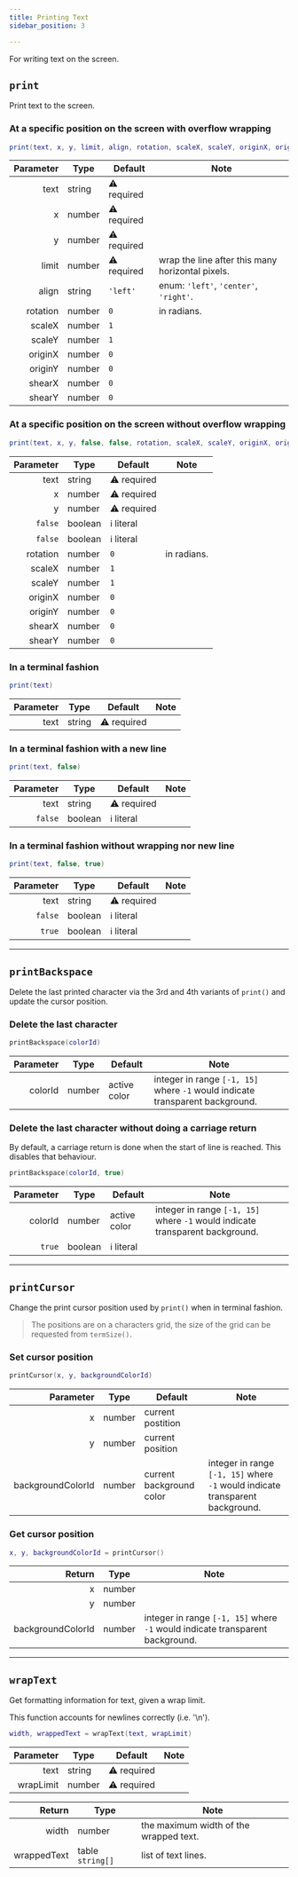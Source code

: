 ```yaml
---
title: Printing Text
sidebar_position: 3

---
```


For writing text on the screen.

## `print`

Print text to the screen.

### At a specific position on the screen with overflow wrapping

```lua
print(text, x, y, limit, align, rotation, scaleX, scaleY, originX, originY, shearX, shearY)
```

| Parameter | Type   | Default     | Note                                             |
|----------:|--------|-------------|--------------------------------------------------|
|      text | string | ⚠️ required |                                                  |
|         x | number | ⚠️ required |                                                  |
|         y | number | ⚠️ required |                                                  |
|     limit | number | ⚠️ required | wrap the line after this many horizontal pixels. |
|     align | string | `'left'`    | enum:  `'left'`, `'center'`, `'right'`.          |
|  rotation | number | `0`         | in radians.                                      |
|    scaleX | number | `1`         |                                                  |
|    scaleY | number | `1`         |                                                  |
|   originX | number | `0`         |                                                  |
|   originY | number | `0`         |                                                  |
|    shearX | number | `0`         |                                                  |
|    shearY | number | `0`         |                                                  |

### At a specific position on the screen without overflow wrapping

```lua
print(text, x, y, false, false, rotation, scaleX, scaleY, originX, originY, scaleX, scaleY)
```

| Parameter | Type    | Default     | Note        |
|----------:|---------|-------------|-------------|
|      text | string  | ⚠️ required |             |
|         x | number  | ⚠️ required |             |
|         y | number  | ⚠️ required |             |
|   `false` | boolean | ℹ️ literal  |             |
|   `false` | boolean | ℹ️ literal  |             |
|  rotation | number  | `0`         | in radians. |
|    scaleX | number  | `1`         |             |
|    scaleY | number  | `1`         |             |
|   originX | number  | `0`         |             |
|   originY | number  | `0`         |             |
|    shearX | number  | `0`         |             |
|    shearY | number  | `0`         |             |

### In a terminal fashion

```lua
print(text)
```

| Parameter | Type   | Default     | Note |
|----------:|--------|-------------|------|
|      text | string | ⚠️ required |      |

### In a terminal fashion with a new line

```lua
print(text, false)
```

| Parameter | Type    | Default     | Note        |
|----------:|---------|-------------|-------------|
|      text | string  | ⚠️ required |             |
|   `false` | boolean | ℹ️ literal  |             |

### In a terminal fashion without wrapping nor new line

```lua
print(text, false, true)
```

| Parameter | Type    | Default     | Note        |
|----------:|---------|-------------|-------------|
|      text | string  | ⚠️ required |             |
|   `false` | boolean | ℹ️ literal  |             |
|    `true` | boolean | ℹ️ literal  |             |

---

## `printBackspace`

Delete the last printed character via the 3rd and 4th variants of `print()` and update the cursor position.

### Delete the last character

```lua
printBackspace(colorId)
```

| Parameter | Type   | Default      | Note                                                                          |
|----------:|--------|--------------|-------------------------------------------------------------------------------|
|   colorId | number | active color | integer in range `[-1, 15]` where `-1` would indicate transparent background. |

### Delete the last character without doing a carriage return

By default, a carriage return is done when the start of line is reached. 
This disables that behaviour.

```lua
printBackspace(colorId, true)
```

| Parameter | Type    | Default      | Note                                                                          |
|----------:|---------|--------------|-------------------------------------------------------------------------------|
|   colorId | number  | active color | integer in range `[-1, 15]` where `-1` would indicate transparent background. |
|    `true` | boolean | ℹ️ literal   |                                                                               |

---

## `printCursor`

Change the print cursor position used by `print()` when in terminal fashion.

> The positions are on a characters grid, the size of the grid can be requested from `termSize()`.

### Set cursor position

```lua
printCursor(x, y, backgroundColorId)
```

|         Parameter | Type   | Default                  | Note                                                                          |
|------------------:|--------|--------------------------|-------------------------------------------------------------------------------|
|                 x | number | current postition        |                                                                               |
|                 y | number | current position         |                                                                               | 
| backgroundColorId | number | current background color | integer in range `[-1, 15]` where `-1` would indicate transparent background. |

### Get cursor position

```lua
x, y, backgroundColorId = printCursor()
```

|            Return | Type   | Note                                                                          |
|------------------:|--------|-------------------------------------------------------------------------------|
|                 x | number |                                                                               |
|                 y | number |                                                                               |
| backgroundColorId | number | integer in range `[-1, 15]` where `-1` would indicate transparent background. |

---

## `wrapText`

Get formatting information for text, given a wrap limit.

This function accounts for newlines correctly (i.e. '\n').

```lua
width, wrappedText = wrapText(text, wrapLimit)
```

| Parameter | Type   | Default     | Note |
|----------:|--------|-------------|------|
|      text | string | ⚠️ required |      |
| wrapLimit | number | ⚠️ required |      |

|      Return | Type             | Note                                   |
|------------:|------------------|----------------------------------------|
|       width | number           | the maximum width of the wrapped text. |
| wrappedText | table `string[]` | list of text lines.                    |
